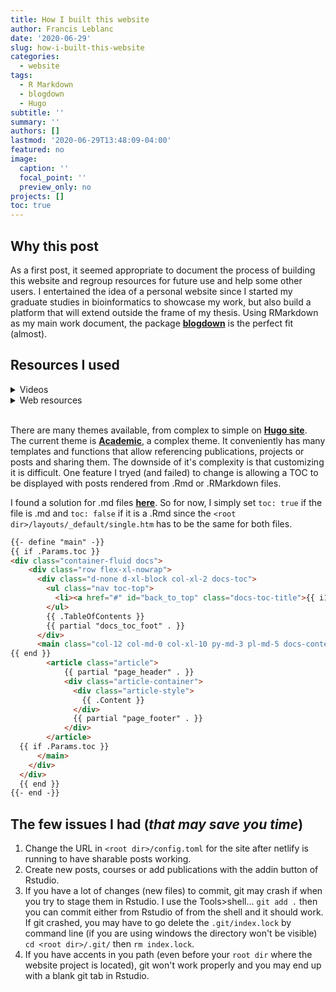 ```yaml
---
title: How I built this website
author: Francis Leblanc
date: '2020-06-29'
slug: how-i-built-this-website
categories:
  - website
tags:
  - R Markdown
  - blogdown
  - Hugo
subtitle: ''
summary: ''
authors: []
lastmod: '2020-06-29T13:48:09-04:00'
featured: no
image:
  caption: ''
  focal_point: ''
  preview_only: no
projects: []
toc: true
---
```


## Why this post

As a first post, it seemed appropriate to document the process of building this website and regroup resources for future use and help some other users. I entertained the idea of a personal website since I started my graduate studies in bioinformatics to showcase my work, but also build a platform that will extend outside the frame of my thesis. Using RMarkdown as my main work document, the package [**blogdown**](https://bookdown.org/yihui/blogdown/) is the perfect fit (almost).

## Resources I used


<details>
  <summary>Videos</summary>

* This [**video**](https://www.youtube.com/watch?v=vVHZ76OwPow) (and others in this series) shows how to get your site running on [**netlify**](https://app.netlify.com/) for free!

* This [**video**](https://www.youtube.com/watch?v=ox_Ue9yzf-0) goes trough the customization options of the academic theme.
  
  <br> 

</details>


<details>
	<summary>Web resources</summary>

* [**blogdown**](https://bookdown.org/yihui/blogdown/) R book details most steps to get you going.
	
* [**Academic**](https://sourcethemes.com/academic/docs/) details how to customize this Hugo theme within the parameters they have made easy to modify.

</details>

<br>

There are many themes available, from complex to simple on [**Hugo site**](https://themes.gohugo.io/). The current theme is [**Academic**](https://themes.gohugo.io/academic/), a complex theme. It conveniently has many templates and functions that allow referencing publications, projects or posts and sharing them. The downside of it's complexity is that customizing it is difficult. One feature I tryed (and failed) to change is allowing a TOC to be displayed with posts rendered from .Rmd or .RMarkdown files. 

I found a solution for .md files [**here**](https://github.com/gcushen/hugo-academic/issues/1520). So for now, I simply set `toc: true` if the file is .md and `toc: false` if it is a .Rmd since the `<root dir>/layouts/_default/single.htm` has to be the same for both files.

```html
{{- define "main" -}}
{{ if .Params.toc }}
<div class="container-fluid docs">
    <div class="row flex-xl-nowrap">
      <div class="d-none d-xl-block col-xl-2 docs-toc">
        <ul class="nav toc-top">
          <li><a href="#" id="back_to_top" class="docs-toc-title">{{ i18n "on_this_page" }}</a></li>
        </ul>
        {{ .TableOfContents }}
        {{ partial "docs_toc_foot" . }}
      </div>
      <main class="col-12 col-md-0 col-xl-10 py-md-3 pl-md-5 docs-content" role="main">
{{ end }}
        <article class="article">
            {{ partial "page_header" . }}
            <div class="article-container">
              <div class="article-style">
                {{ .Content }}
              </div>
              {{ partial "page_footer" . }}
            </div>
        </article>
  {{ if .Params.toc }}
      </main>
    </div>
  </div>
  {{ end }}
{{- end -}}
```

## The few issues I had (*that may save you time*)

1. Change the URL in `<root dir>/config.toml` for the site after netlify is running to have sharable posts working.
2. Create new posts, courses or add publications with the addin button of Rstudio.
3. If you have a lot of changes (new files) to commit, git may crash if when you try to stage them in Rstudio. I use the Tools>shell... `git add .` then you can commit either from Rstudio of from the shell and it should work. If git crashed, you may have to go delete the `.git/index.lock` by command line (if you are using windows the directory won't be visible) `cd <root dir>/.git/` then `rm index.lock`.
4. If you have accents in you path (even before your `root dir` where the website project is located), git won't work properly and you may end up with a blank git tab in Rstudio. 

